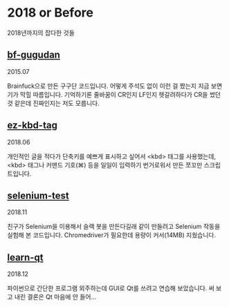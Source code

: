 # 2018 or Before

2018년까지의 잡다한 것들

## [bf-gugudan](bf-gugudan)

2015.07

Brainfuck으로 만든 구구단 코드입니다. 어떻게 주석도 없이 이런 걸 짰는지 지금 보면 기가 막힐 따름입니다. 기억하기론 줄바꿈이 CR인지 LF인지 헷갈려하다가 CR을 썼던 것 같은데 진짜인지는 저도 모릅니다.

## [ez-kbd-tag](ez-kbd-tag)

2018.06

개인적인 글을 적다가 단축키를 예쁘게 표시하고 싶어서 \<kbd\> 태그를 사용했는데, \<kbd\> 태그나 커맨드 기호(⌘) 등을 일일이 입력하기 번거로워서 만든 쪼꼬만 스크립트입니다.

## [selenium-test](selenium-test)

2018.11

친구가 Selenium을 이용해서 슬랙 봇을 만든다길래 같이 만들려고 Selenium 작동을 실험해 본 코드입니다. Chromedriver가 필요한데 용량이 커서(14MB) 지웠습니다.

## [learn-qt](learn-qt)

2018.12

파이썬으로 간단한 프로그램 외주하는데 GUI로 Qt를 쓰려고 연습해 보았습니다. 써 보고 내린 결론은 Qt 마음에 안 들어...
